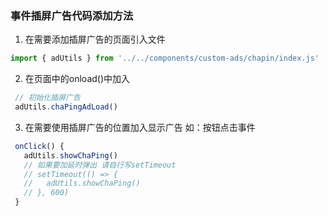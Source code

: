 ### 事件插屏广告代码添加方法
 1. 在需要添加插屏广告的页面引入文件
```js
import { adUtils } from '../../components/custom-ads/chapin/index.js'
```

 2. 在页面中的onload()中加入
 ```js
  // 初始化插屏广告
  adUtils.chaPingAdLoad()
 ```
 3. 在需要使用插屏广告的位置加入显示广告 如：按钮点击事件
 ```js
  onClick() {
    adUtils.showChaPing()
    // 如果要加延时弹出 请自行写setTimeout
    // setTimeout(() => {
    //   adUtils.showChaPing()
    // }, 600)
  }
 ```